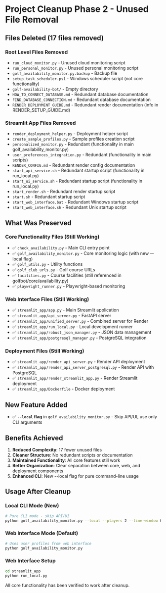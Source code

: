# Project Cleanup Phase 2 - Unused File Removal

## Files Deleted (17 files removed)

### Root Level Files Removed
- `run_cloud_monitor.py` - Unused cloud monitoring script
- `run_personal_monitor.py` - Unused personal monitoring script  
- `golf_availability_monitor.py.backup` - Backup file
- `setup_task_scheduler.ps1` - Windows scheduler script (not core functionality)
- `golf-availability-bot/` - Empty directory
- `HOW_TO_CONNECT_DATABASE.md` - Redundant database documentation
- `FIND_DATABASE_CONNECTION.md` - Redundant database documentation
- `RENDER_DEPLOYMENT_GUIDE.md` - Redundant render documentation (info in RENDER_SETUP_GUIDE.md)

### Streamlit App Files Removed
- `render_deployment_helper.py` - Deployment helper script
- `create_sample_profiles.py` - Sample profiles creation script
- `personalized_monitor.py` - Redundant (functionality in main golf_availability_monitor.py)
- `user_preferences_integration.py` - Redundant (functionality in main scripts)
- `RENDER_CONFIG.md` - Redundant render config documentation
- `start_api_service.sh` - Redundant startup script (functionality in run_local.py)
- `start_ui_service.sh` - Redundant startup script (functionality in run_local.py)
- `start_render.sh` - Redundant render startup script
- `start.sh` - Redundant startup script
- `start_web_interface.bat` - Redundant Windows startup script
- `start_web_interface.sh` - Redundant Unix startup script

## What Was Preserved

### Core Functionality Files (Still Working)
- ✅ `check_availability.py` - Main CLI entry point
- ✅ `golf_availability_monitor.py` - Core monitoring logic (with new --local flag)
- ✅ `golf_utils.py` - Utility functions
- ✅ `golf_club_urls.py` - Golf course URLs
- ✅ `facilities.py` - Course facilities (still referenced in golfbot/core/availability.py)
- ✅ `playwright_runner.py` - Playwright-based monitoring

### Web Interface Files (Still Working)
- ✅ `streamlit_app/app.py` - Main Streamlit application
- ✅ `streamlit_app/api_server.py` - FastAPI server
- ✅ `streamlit_app/unified_server.py` - Combined server for Render
- ✅ `streamlit_app/run_local.py` - Local development runner
- ✅ `streamlit_app/robust_json_manager.py` - JSON data management
- ✅ `streamlit_app/postgresql_manager.py` - PostgreSQL integration

### Deployment Files (Still Working)
- ✅ `streamlit_app/render_api_server.py` - Render API deployment
- ✅ `streamlit_app/render_api_server_postgresql.py` - Render API with PostgreSQL
- ✅ `streamlit_app/render_streamlit_app.py` - Render Streamlit deployment
- ✅ `streamlit_app/Dockerfile` - Docker deployment

## New Feature Added
- ✅ **`--local` flag** in `golf_availability_monitor.py` - Skip API/UI, use only CLI arguments

## Benefits Achieved
1. **Reduced Complexity**: 17 fewer unused files
2. **Cleaner Structure**: No redundant scripts or documentation
3. **Maintained Functionality**: All core features still work
4. **Better Organization**: Clear separation between core, web, and deployment components
5. **Enhanced CLI**: New --local flag for pure command-line usage

## Usage After Cleanup

### Local CLI Mode (New)
```bash
# Pure CLI mode - skip API/UI
python golf_availability_monitor.py --local --players 2 --time-window 08:00-18:00
```

### Web Interface Mode (Default)
```bash
# Uses user profiles from web interface
python golf_availability_monitor.py
```

### Web Interface Setup
```bash
cd streamlit_app
python run_local.py
```

All core functionality has been verified to work after cleanup.
